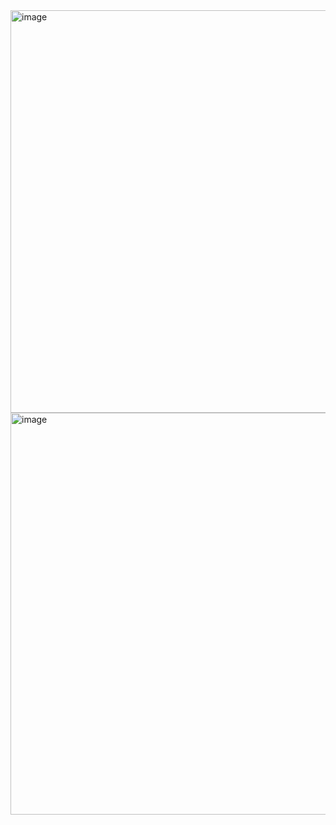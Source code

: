 <img width="644" alt="image" src="https://user-images.githubusercontent.com/89638496/200447006-f105185e-e41d-4a05-a9f4-8df4b2a5ca55.png">
<img width="643" alt="image" src="https://user-images.githubusercontent.com/89638496/200447020-489a46b8-85b4-4d7a-83b5-6541f9308940.png">
